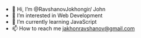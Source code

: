 - 👋 Hi, I’m @RavshanovJokhongir/ John
- 👀 I’m interested in Web Development
- 🌱 I’m currently learning JavaScript
- 📫 How to reach me jakhonravshanov@gmail.com


<!---
RavshanovJokhongir/RavshanovJokhongir is a ✨ special ✨ repository because its `README.md` (this file) appears on your GitHub profile.
You can click the Preview link to take a look at your changes.
--->
